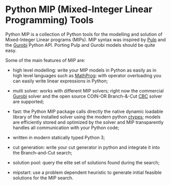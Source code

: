 # Python MIP (Mixed-Integer Linear Programming) Tools

Python MIP is a collection of Python tools for the modelling and solution
of Mixed-Integer Linear programs (MIPs). MIP syntax was inspired by
[Pulp](https://github.com/coin-or/pulp) and the
[Gurobi](http://www.gurobi.com) Python API. Porting Pulp and Gurobi models
should be quite easy.

Some of the main features of MIP are:

* high level modelling: write your MIP models in Python as easily as in
  high level languages such as
  [MathProg](https://en.wikibooks.org/wiki/GLPK/GMPL_(MathProg)): with
  operator overloading you can easily write linear expressions in Python;

* multi solver: works with different MIP solvers; right now the commercial
  [Gurobi](http://www.gurobi.com/) solver and the open source COIN-OR
  Branch-&-Cut [CBC](https://projects.coin-or.org/Cbc) solver are supported;
  
* fast: the Python MIP package calls directly the native dynamic loadable
  library of the installed solver using the modern python
  [ctypes](https://docs.python.org/3/library/ctypes.html); models are
  efficiently stored and optimized by the solver and MIP transparently
  handles all communication with your Python code;

* written in modern statically typed Python 3;

* cut generation: write your cut generator in python and integrate it into
  the Branch-and-Cut search;

* solution pool: query the elite set of solutions found during the search;

* mipstart: use a problem dependent heuristic to generate initial feasible
  solutions for the MIP search.

